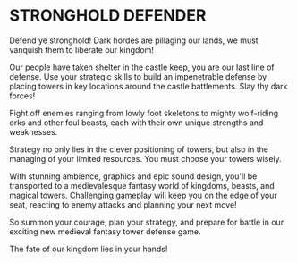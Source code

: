 # STRONGHOLD DEFENDER

Defend ye stronghold! Dark hordes are pillaging our lands, we must vanquish them to liberate our kingdom! 

Our people have taken shelter in the castle keep, you are our last line of defense. Use your strategic skills to build an impenetrable defense by placing towers in key locations around the castle battlements. Slay thy dark forces!

Fight off enemies ranging from lowly foot skeletons to mighty wolf-riding orks and other foul beasts, each with their own unique strengths and weaknesses.

Strategy no only lies in the clever positioning of towers, but also in the managing of your limited resources. You must choose your towers wisely.

With stunning ambience, graphics and epic sound design, you'll be transported to a medievalesque fantasy world of kingdoms, beasts, and magical towers. Challenging gameplay will keep you on the edge of your seat, reacting to enemy attacks and planning your next move!

So summon your courage, plan your strategy, and prepare for battle in our exciting new medieval fantasy tower defense game. 

The fate of our kingdom lies in your hands!